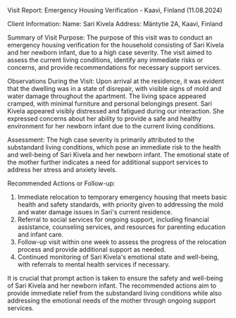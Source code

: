  Visit Report: Emergency Housing Verification - Kaavi, Finland (11.08.2024)

Client Information:
Name: Sari Kivela
Address: Mäntytie 2A, Kaavi, Finland

Summary of Visit Purpose:
The purpose of this visit was to conduct an emergency housing verification for the household consisting of Sari Kivela and her newborn infant, due to a high case severity. The visit aimed to assess the current living conditions, identify any immediate risks or concerns, and provide recommendations for necessary support services.

Observations During the Visit:
Upon arrival at the residence, it was evident that the dwelling was in a state of disrepair, with visible signs of mold and water damage throughout the apartment. The living space appeared cramped, with minimal furniture and personal belongings present. Sari Kivela appeared visibly distressed and fatigued during our interaction. She expressed concerns about her ability to provide a safe and healthy environment for her newborn infant due to the current living conditions.

Assessment:
The high case severity is primarily attributed to the substandard living conditions, which pose an immediate risk to the health and well-being of Sari Kivela and her newborn infant. The emotional state of the mother further indicates a need for additional support services to address her stress and anxiety levels.

Recommended Actions or Follow-up:
1. Immediate relocation to temporary emergency housing that meets basic health and safety standards, with priority given to addressing the mold and water damage issues in Sari's current residence.
2. Referral to social services for ongoing support, including financial assistance, counseling services, and resources for parenting education and infant care.
3. Follow-up visit within one week to assess the progress of the relocation process and provide additional support as needed.
4. Continued monitoring of Sari Kivela's emotional state and well-being, with referrals to mental health services if necessary.

It is crucial that prompt action is taken to ensure the safety and well-being of Sari Kivela and her newborn infant. The recommended actions aim to provide immediate relief from the substandard living conditions while also addressing the emotional needs of the mother through ongoing support services.